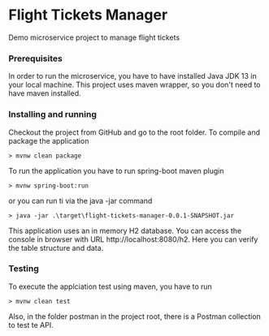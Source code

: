 # Flight Tickets Manager
Demo microservice project to manage flight tickets

### Prerequisites

In order to run the microservice, you have to have installed Java JDK 13 in your local machine.
This project uses maven wrapper, so you don't need to have maven installed.

### Installing and running

Checkout the project from GitHub and go to the root folder. 
To compile and package the application
```
> mvnw clean package
```
To run the application you have to run spring-boot maven plugin
```
> mvnw spring-boot:run
```
or you can run ti via the java -jar command
```
> java -jar .\target\flight-tickets-manager-0.0.1-SNAPSHOT.jar
```

This application uses an in memory H2 database.
You can access the console in browser with URL http://localhost:8080/h2.
Here you can verify the table structure and data.

### Testing
To execute the applciation test using maven, you have to run
```
> mvnw clean test
```
Also, in the folder postman in the project root, there is a Postman collection to test te API. 



